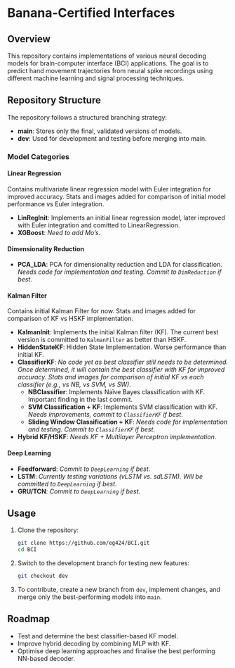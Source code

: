 # Banana-Certified Interfaces

## Overview
This repository contains implementations of various neural decoding models for brain-computer interface (BCI) applications. The goal is to predict hand movement trajectories from neural spike recordings using different machine learning and signal processing techniques.

## Repository Structure
The repository follows a structured branching strategy:

- **main**: Stores only the final, validated versions of models.
- **dev**: Used for development and testing before merging into main.

### Model Categories

#### Linear Regression
Contains multivariate linear regression model with Euler integration for improved accuracy. Stats and images added for comparison of initial model performance vs Euler integration.
- **LinRegInit**: Implements an initial linear regression model, later improved with Euler integration and comitted to LinearRegression.
- **XGBoost**: *Need to add Mo’s*.

#### Dimensionality Reduction
   - **PCA_LDA**: PCA for dimensionality reduction and LDA for classification. *Needs code for implementation and testing. Commit to `DimReduction` if best*.
#### Kalman Filter
Contains initial Kalman Filter for now. Stats and images added for comparison of KF vs HSKF implementation.
- **KalmanInit**: Implements the initial Kalman filter (KF).  The current best version is committed to `KalmanFilter` as better than HSKF.
- **HiddenStateKF**: Hidden State Implementation. Worse performance than initial KF.
- **ClassifierKF**: *No code yet as best classifier still needs to be determined. Once determined, it will contain the best classifier with KF for improved accuracy. Stats and images for comparison of initial KF vs each classifier (e.g., vs NB, vs SVM, vs SW)*.
   - **NBClassifier**: Implements Naïve Bayes classification with KF. Important finding in the last commit.
   - **SVM Classification + KF**: Implements SVM classification with KF. *Needs improvements, commit to `ClassifierKF` if best*.
   - **Sliding Window Classification + KF**: *Needs code for implementation and testing. Commit to `ClassifierKF` if best*.
- **Hybrid KF/HSKF**: *Needs KF + Multilayer Perceptron implementation*.

#### Deep Learning
- **Feedforward**: *Commit to `DeepLearning` if best*.
- **LSTM**: *Currently testing variations (vLSTM vs. sdLSTM). Will be committed to `DeepLearning` if best*.
- **GRU/TCN**: *Commit to `DeepLearning` if best*.

## Usage
1. Clone the repository:
   ```sh
   git clone https://github.com/eg424/BCI.git
   cd BCI
   ```
2. Switch to the development branch for testing new features:
   ```sh
   git checkout dev
   ```
3. To contribute, create a new branch from `dev`, implement changes, and merge only the best-performing models into `main`.

## Roadmap
- Test and determine the best classifier-based KF model.
- Improve hybrid decoding by combining MLP with KF.
- Optimise deep learning approaches and finalise the best performing NN-based decoder.

